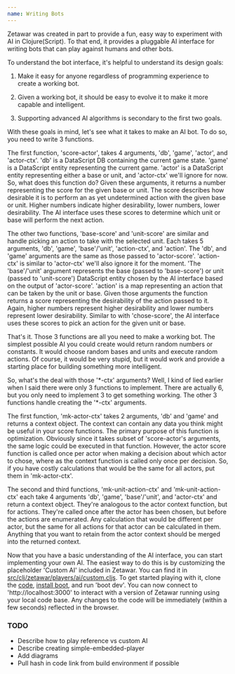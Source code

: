 ```yaml
---
name: Writing Bots
---
```


Zetawar was created in part to provide a fun, easy way to experiment with AI in
Clojure(Script). To that end, it provides a pluggable AI interface for writing
bots that can play against humans and other bots.

To understand the bot interface, it's helpful to understand its design goals:

1. Make it easy for anyone regardless of programming experience to create a
working bot.

2. Given a working bot, it should be easy to evolve it to make it more capable
and intelligent.

3. Supporting advanced AI algorithms is secondary to the first two goals.

With these goals in mind, let's see what it takes to make an AI bot. To do so,
you need to write 3 functions.

The first function, 'score-actor', takes 4 arguments, 'db', 'game', 'actor', and
'actor-ctx'. 'db' is a DataScript DB containing the current game state. 'game'
is a DataScript entity representing the current game. 'actor' is a DataScript
entity representing either a base or unit, and 'actor-ctx' we'll ignore for now.
So, what does this function do? Given these arguments, it returns a number
representing the score for the given base or unit. The score describes how
desirable it is to perform an as yet undetermined action with the given base or
unit. Higher numbers indicate higher desirability, lower numbers, lower
desirability. The AI interface uses these scores to determine which unit or base
will perform the next action.

The other two functions, 'base-score' and 'unit-score' are similar and handle
picking an action to take with the selected unit. Each takes 5 arguments, 'db',
'game', 'base'/'unit', 'action-ctx', and 'action'. The 'db', and 'game'
arguments are the same as those passed to 'actor-score'. 'action-ctx' is similar
to 'actor-ctx' we'll also ignore it for the moment. 'The 'base'/'unit' argument
represents the base (passed to 'base-score') or unit (passed to 'unit-score')
DataScript entity chosen by the AI interface based on the output of
'actor-score'. 'action' is a map representing an action that can be taken by the
unit or base. Given those arguments the function returns a score representing
the desirability of the action passed to it. Again, higher numbers represent
higher desirability and lower numbers represent lower desirability. Similar to
with 'chose-score', the AI interface uses these scores to pick an action for the
given unit or base.

That's it. Those 3 functions are all you need to make a working bot. The
simplest possible AI you could create would return random numbers or constants.
It would choose random bases and units and execute random actions. Of course, it
would be very stupid, but it would work and provide a starting place for
building something more intelligent.

So, what's the deal with those '\*-ctx' arguments? Well, I kind of lied earlier
when I said there were only 3 functions to implement. There are actually 6, but
you only need to implement 3 to get something working. The other 3 functions
handle creating the '\*-ctx' arguments.

The first function, 'mk-actor-ctx' takes 2 arguments, 'db' and 'game' and
returns a context object. The context can contain any data you think might be
useful in your score functions. The primary purpose of this function is
optimization. Obviously since it takes subset of 'score-actor's arguments, the
same logic could be executed in that function. However, the actor score function
is called once per actor when making a decision about which actor to chose,
where as the context function is called only once per decision. So, if you have
costly calculations that would be the same for all actors, put them in
'mk-actor-ctx'.

The second and third functions, 'mk-unit-action-ctx' and 'mk-unit-action-ctx'
each take 4 arguments 'db', 'game', 'base'/'unit', and 'actor-ctx' and return a
context object. They're analogous to the actor context function, but for
actions. They're called once after the actor has been chosen, but before the
actions are enumerated. Any calculation that would be different per actor, but
the same for all actions for that actor can be calculated in them. Anything that
you want to retain from the actor context should be merged into the returned
context.

Now that you have a basic understanding of the AI interface, you can start
implementing your own AI. The easiest way to do this is by customizing the
placeholder 'Custom AI' included in Zetawar. You can find it
in
[src/clj/zetawar/players/ai/custom.cljs](https://github.com/Zetawar/zetawar/blob/10340716476d60ce088838f88b56d7cd3be98c0b/src/clj/zetawar/players/ai/custom.cljs).
To get started playing with it, clone
the
[code](https://github.com/Zetawar/zetawar),
[install boot](https://github.com/boot-clj/boot#install), and run 'boot dev'.
You can now connect to 'http://localhost:3000' to interact with a version of
Zetawar running using your local code base. Any changes to the code will be
immediately (within a few seconds) reflected in the browser.

### TODO

- Describe how to play reference vs custom AI
- Describe creating simple-embedded-player
- Add diagrams
- Pull hash in code link from build environment if possible

